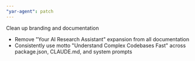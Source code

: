 ```yaml
---
"yar-agent": patch
---
```


Clean up branding and documentation

- Remove "Your AI Research Assistant" expansion from all documentation
- Consistently use motto "Understand Complex Codebases Fast" across package.json, CLAUDE.md, and system prompts
